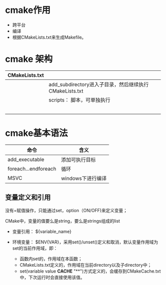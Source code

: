 # cmake作用

- 跨平台
- 编译
- 根据CMakeLists.txt来生成Makefile。

# cmake 架构

| CMakeLists.txt |                                                        |      |
| -------------- | ------------------------------------------------------ | ---- |
|                | add_subdirectory进入子目录，然后继续执行CMakeLists.txt |      |
|                | scripts： 脚本，可单独执行                             |      |
|                |                                                        |      |
|                |                                                        |      |
|                |                                                        |      |
|                |                                                        |      |
|                |                                                        |      |



# cmake基本语法

| 命令           | 含义           |
| -------------- | -------------- |
| add_executable | 添加可执行目标 |
| foreach...endforeach| 循环|
| MSVC| windows下进行编译|


## 变量定义和引用

没有=赋值操作，只能通过set，option（ON/OFF)来定义变量；

CMake中，变量的值要么是string，要么是strings组成的list

- 变量引用： ${variable_name}

- 环境变量： $ENV{VAR}，采用set()/unset()定义和取消，默认变量作用域为set的当前作用域，即：
  - 函数内set的，作用域在本函数；
  - CMakeLists.txt定义的，作用域在当前directory以及子directory中；
  - set(variable value **CACHE** <type> "**")方式定义的，会缓存到CMakeCache.txt中，下次运行时会直接使用该值。

